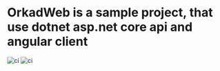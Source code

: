 # OrkadWeb is a sample project, that use dotnet asp.net core api and angular client

![ci](https://github.com/Orkad/OrkadWeb/actions/workflows/dotnet.yml/badge.svg)
![ci](https://github.com/Orkad/OrkadWeb/actions/workflows/node.js.yml/badge.svg)
